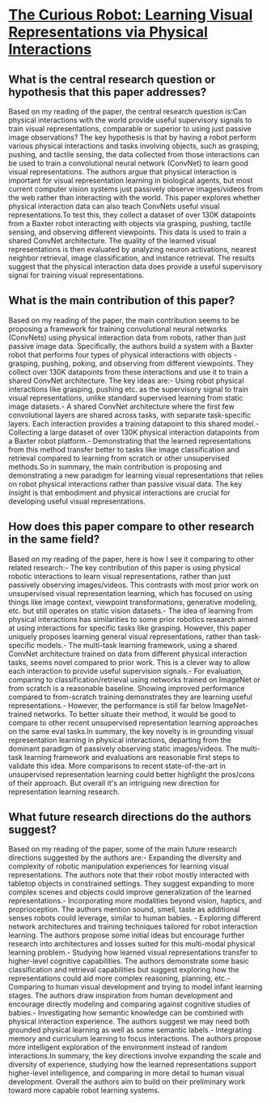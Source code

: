 # [The Curious Robot: Learning Visual Representations via Physical   Interactions](https://arxiv.org/abs/1604.01360)

## What is the central research question or hypothesis that this paper addresses?

Based on my reading of the paper, the central research question is:Can physical interactions with the world provide useful supervisory signals to train visual representations, comparable or superior to using just passive image observations? The key hypothesis is that by having a robot perform various physical interactions and tasks involving objects, such as grasping, pushing, and tactile sensing, the data collected from those interactions can be used to train a convolutional neural network (ConvNet) to learn good visual representations. The authors argue that physical interaction is important for visual representation learning in biological agents, but most current computer vision systems just passively observe images/videos from the web rather than interacting with the world. This paper explores whether physical interaction data can also teach ConvNets useful visual representations.To test this, they collect a dataset of over 130K datapoints from a Baxter robot interacting with objects via grasping, pushing, tactile sensing, and observing different viewpoints. This data is used to train a shared ConvNet architecture. The quality of the learned visual representations is then evaluated by analyzing neuron activations, nearest neighbor retrieval, image classification, and instance retrieval. The results suggest that the physical interaction data does provide a useful supervisory signal for training visual representations.


## What is the main contribution of this paper?

Based on my reading of the paper, the main contribution seems to be proposing a framework for training convolutional neural networks (ConvNets) using physical interaction data from robots, rather than just passive image data. Specifically, the authors build a system with a Baxter robot that performs four types of physical interactions with objects - grasping, pushing, poking, and observing from different viewpoints. They collect over 130K datapoints from these interactions and use it to train a shared ConvNet architecture. The key ideas are:- Using robot physical interactions like grasping, pushing etc. as the supervisory signal to train visual representations, unlike standard supervised learning from static image datasets.- A shared ConvNet architecture where the first few convolutional layers are shared across tasks, with separate task-specific layers. Each interaction provides a training datapoint to this shared model.- Collecting a large dataset of over 130K physical interaction datapoints from a Baxter robot platform.- Demonstrating that the learned representations from this method transfer better to tasks like image classification and retrieval compared to learning from scratch or other unsupervised methods.So in summary, the main contribution is proposing and demonstrating a new paradigm for learning visual representations that relies on robot physical interactions rather than passive visual data. The key insight is that embodiment and physical interactions are crucial for developing useful visual representations.


## How does this paper compare to other research in the same field?

Based on my reading of the paper, here is how I see it comparing to other related research:- The key contribution of this paper is using physical robotic interactions to learn visual representations, rather than just passively observing images/videos. This contrasts with most prior work on unsupervised visual representation learning, which has focused on using things like image context, viewpoint transformations, generative modeling, etc. but still operates on static vision datasets.- The idea of learning from physical interactions has similarities to some prior robotics research aimed at using interactions for specific tasks like grasping. However, this paper uniquely proposes learning general visual representations, rather than task-specific models.- The multi-task learning framework, using a shared ConvNet architecture trained on data from different physical interaction tasks, seems novel compared to prior work. This is a clever way to allow each interaction to provide useful supervision signals.- For evaluation, comparing to classification/retrieval using networks trained on ImageNet or from scratch is a reasonable baseline. Showing improved performance compared to from-scratch training demonstrates they are learning useful representations.- However, the performance is still far below ImageNet-trained networks. To better situate their method, it would be good to compare to other recent unsupervised representation learning approaches on the same eval tasks.In summary, the key novelty is in grounding visual representation learning in physical interactions, departing from the dominant paradigm of passively observing static images/videos. The multi-task learning framework and evaluations are reasonable first steps to validate this idea. More comparisons to recent state-of-the-art in unsupervised representation learning could better highlight the pros/cons of their approach. But overall it's an intriguing new direction for representation learning research.


## What future research directions do the authors suggest?

Based on my reading of the paper, some of the main future research directions suggested by the authors are:- Expanding the diversity and complexity of robotic manipulation experiences for learning visual representations. The authors note that their robot mostly interacted with tabletop objects in constrained settings. They suggest expanding to more complex scenes and objects could improve generalization of the learned representations.- Incorporating more modalities beyond vision, haptics, and proprioception. The authors mention sound, smell, taste as additional senses robots could leverage, similar to human babies. - Exploring different network architectures and training techniques tailored for robot interaction learning. The authors propose some initial ideas but encourage further research into architectures and losses suited for this multi-modal physical learning problem.- Studying how learned visual representations transfer to higher-level cognitive capabilities. The authors demonstrate some basic classification and retrieval capabilities but suggest exploring how the representations could aid more complex reasoning, planning, etc.- Comparing to human visual development and trying to model infant learning stages. The authors draw inspiration from human development and encourage directly modeling and comparing against cognitive studies of babies.- Investigating how semantic knowledge can be combined with physical interaction experience. The authors suggest we may need both grounded physical learning as well as some semantic labels.- Integrating memory and curriculum learning to focus interactions. The authors propose more intelligent exploration of the environment instead of random interactions.In summary, the key directions involve expanding the scale and diversity of experience, studying how the learned representations support higher-level intelligence, and comparing in more detail to human visual development. Overall the authors aim to build on their preliminary work toward more capable robot learning systems.
